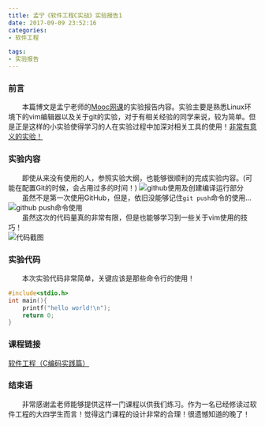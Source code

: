 ```yaml
---
title: 孟宁《软件工程C实战》实验报告1
date: 2017-09-09 23:52:16
categories:
- 软件工程

tags:
- 实验报告
---
```

### 前言
&emsp;&emsp;本篇博文是孟宁老师的[Mooc网课](https://mooc.study.163.com/course/USTC-1000002006#/info)的实验报告内容。实验主要是熟悉Linux环境下的vim编辑器以及关于git的实验，对于有相关经验的同学来说，较为简单。但是正是这样的小实验使得学习的人在实验过程中加深对相关工具的使用！<u>非常有意义的实验！</u>

<!--more-->

### 实验内容
&emsp;&emsp;即使从来没有使用的人，参照实验大纲，也能够很顺利的完成实验内容。(可能在配置Git的时候，会占用过多的时间！)
![github使用及创建编译运行部分](http://ou5rpeic9.bkt.clouddn.com/seexp1_1.png)
<br/>&emsp;&emsp;虽然不是第一次使用GitHub，但是，依旧没能够记住`git push`命令的使用...
<br/>![github push命令使用](http://ou5rpeic9.bkt.clouddn.com/seexp1_2.png)
<br/>&emsp;&emsp;虽然这次的代码量真的非常有限，但是也能够学习到一些关于vim使用的技巧！
<br/>![代码截图](http://ou5rpeic9.bkt.clouddn.com/seexp1_3.png)
### 实验代码
&emsp;&emsp;本次实验代码非常简单，关键应该是那些命令行的使用！
```c
#include<stdio.h>
int main(){
    printf("hello world!\n");
    return 0;
}
```
### 课程链接
[软件工程（C编码实践篇）](https://mooc.study.163.com/course/USTC-1000002006#/info)
### 结束语
&emsp;&emsp;非常感谢孟老师能够提供这样一门课程以供我们练习。作为一名已经修读过软件工程的大四学生而言！觉得这门课程的设计非常的合理！很遗憾知道的晚了！